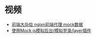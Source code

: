 



# 视频

* [前端大杂烩 ngixn前端代理 mock数据](https://www.bilibili.com/video/av53709645?from=search&seid=16639560983526600152)
* [使用Mock.js模拟后台/模拟登录/layer插件](https://www.bilibili.com/video/av56617920?from=search&seid=16639560983526600152)
